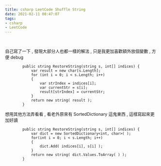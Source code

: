 ```yaml
---
title: csharp LeetCode Shuffle String
date: 2021-02-11 08:47:07
tags:
- csharp
- LeetCode
---
```

&nbsp;
<!-- more -->

自己寫了一下 , 發現大部分人也都一樣的解法 , 只是我更加喜歡額外放個變數 , 方便 debug
```
        public string RestoreString(string s, int[] indices) {
            var result = new char[s.Length];
            for (int i = 0; i < s.Length; i++)
            {
                var strIndex = indices[i];
                var currentStr = s[i];
                result[strIndex] = currentStr;
            }
            return new string( result );
        }
```

想用其他方法弄看看 , 看老外原來有 SortedDictionary 這鬼東西 , 這樣寫起來更加好讀
```
        public string RestoreString(string s, int[] indices) {
            var dict = new SortedDictionary<int, char>( );
            for(int i = 0; i < s.Length; i++)
            {
                dict.Add( indices[i], s[i] );
            }
            return new string( dict.Values.ToArray( ) );
        }
```
